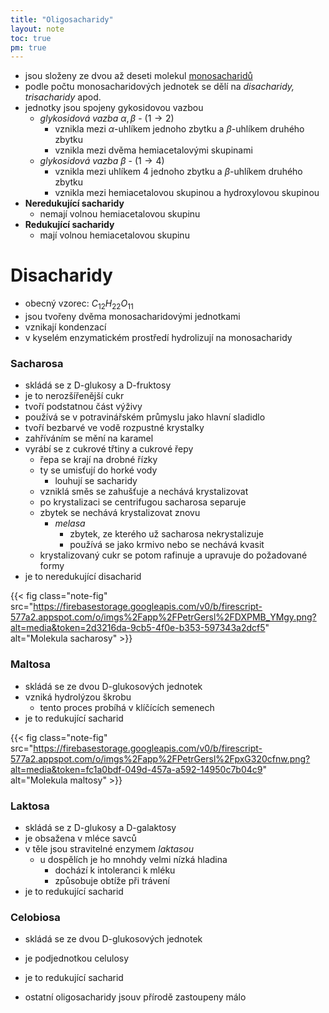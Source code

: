 ```yaml
---
title: "Oligosacharidy"
layout: note
toc: true
pm: true
---
```

- jsou složeny ze dvou až deseti molekul [monosacharidů](/notes/research/chemistry/biochemistry/descriptive-biochemistry/monosaccharides)
- podle počtu monosacharidových jednotek se dělí na _disacharidy, trisacharidy_ apod.
- jednotky jsou spojeny gykosidovou vazbou
    - _glykosidová vazba_ $\alpha,\beta$ - $(1\rightarrow{2})$
        -  vznikla mezi $\alpha$-uhlíkem jednoho zbytku a $\beta$-uhlíkem druhého zbytku
        - vznikla mezi dvěma hemiacetalovými skupinami
    - _glykosidová vazba_ $\beta$ - $(1\rightarrow{4})$
        - vznikla mezi uhlíkem 4 jednoho zbytku a $\beta$-uhlíkem druhého zbytku
        - vznikla mezi hemiacetalovou skupinou a hydroxylovou skupinou
- **Neredukující sacharidy**
    - nemají volnou hemiacetalovou skupinu
- **Redukující sacharidy**
    - mají volnou hemiacetalovou skupinu
# Disacharidy
- obecný vzorec: $C_{12}H_{22}O_{11}$
- jsou tvořeny dvěma monosacharidovými jednotkami
- vznikají kondenzací
- v kyselém enzymatickém prostředí hydrolizují na monosacharidy
### Sacharosa
- skládá se z D-glukosy a D-fruktosy
- je to nerozšířenější cukr
- tvoří podstatnou část výživy
- používá se v potravinářském průmyslu jako hlavní sladidlo
- tvoří bezbarvé ve vodě rozpustné krystalky
- zahříváním se mění na karamel
- vyrábí se z cukrové třtiny a cukrové řepy
    - řepa se krají na drobné řízky
    - ty se umisťují do horké vody
        - louhují se sacharidy
    - vzniklá směs se zahušťuje a nechává krystalizovat
    - po krystalizaci se centrifugou sacharosa separuje
    - zbytek se nechává krystalizovat znovu
        - _melasa_
            - zbytek, ze kterého už sacharosa nekrystalizuje
            - používá se jako krmivo nebo se nechává kvasit
    - krystalizovaný cukr se potom rafinuje a upravuje do požadované formy
- je to neredukující disacharid

{{< fig class="note-fig" src="https://firebasestorage.googleapis.com/v0/b/firescript-577a2.appspot.com/o/imgs%2Fapp%2FPetrGersl%2FDXPMB_YMgy.png?alt=media&token=2d3216da-9cb5-4f0e-b353-597343a2dcf5" alt="Molekula sacharosy" >}}

### Maltosa
- skládá se ze dvou D-glukosových jednotek
- vzniká hydrolýzou škrobu
    - tento proces probíhá v klíčících semenech
- je to redukující sacharid

{{< fig class="note-fig" src="https://firebasestorage.googleapis.com/v0/b/firescript-577a2.appspot.com/o/imgs%2Fapp%2FPetrGersl%2FpxG320cfnw.png?alt=media&token=fc1a0bdf-049d-457a-a592-14950c7b04c9" alt="Molekula maltosy" >}}

### Laktosa
- skládá se z D-glukosy a D-galaktosy
- je obsažena v mléce savců
- v těle jsou stravitelné enzymem _laktasou_
    - u dospělích je ho mnohdy velmi nízká hladina
        - dochází k intoleranci k mléku
        - způsobuje obtíže při trávení
- je to redukující sacharid 
### Celobiosa
- skládá se ze dvou D-glukosových jednotek
- je podjednotkou celulosy
- je to redukující sacharid

- ostatní oligosacharidy jsouv přírodě zastoupeny málo